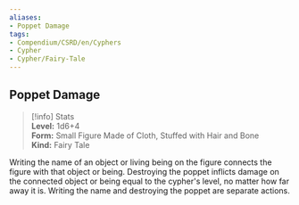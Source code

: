 ```yaml
---
aliases:
- Poppet Damage
tags:
- Compendium/CSRD/en/Cyphers
- Cypher
- Cypher/Fairy-Tale
---
```


  
## Poppet Damage  
>[!info] Stats  
> **Level:** 1d6+4  
> **Form:** Small Figure Made of Cloth, Stuffed with Hair and Bone  
> **Kind:** Fairy Tale
  
Writing the name of an object or living being on the figure connects the figure with that object or being. Destroying the poppet inflicts damage on the connected object or being equal to the cypher's level, no matter how far away it is. Writing the name and destroying the poppet are separate actions.